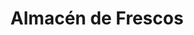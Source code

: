 ---
title: "Almacén de Frescos"
url: /ciudad-autonoma-de-buenos-aires/almacen-de-frescos/
shop: Feinkost
---